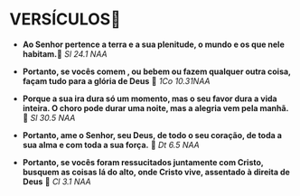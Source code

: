 # VERSÍCULOS:book:

- **Ao Senhor pertence a terra e a sua plenitude, o mundo e os que nele habitam.**:raised_hands: *Sl 24.1 NAA*

- **Portanto, se vocês comem , ou bebem ou fazem qualquer outra coisa, façam tudo para a glória de Deus** :raised_hands: _1Co 10.31NAA_

- **Porque a sua ira dura só um momento, mas o seu favor dura a vida inteira. O choro pode durar uma noite, mas a alegria vem pela manhã.** :raised_hands: _Sl 30.5 NAA_

- **Portanto, ame o Senhor, seu Deus, de todo o seu coração, de toda a sua alma e com toda a sua força.** :raised_hands: _Dt 6.5 NAA_

- **Portanto, se vocês foram ressucitados juntamente com Cristo, busquem as coisas lá do alto, onde Cristo vive, assentado à direita de Deus** :raised_hands: _Cl 3.1 NAA_ 
